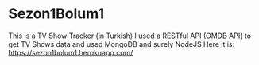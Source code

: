 # Sezon1Bolum1

This is a TV Show Tracker (in Turkish)
I used a RESTful API (OMDB API) to get TV Shows data and used MongoDB and surely NodeJS
Here it is: https://sezon1bolum1.herokuapp.com/
